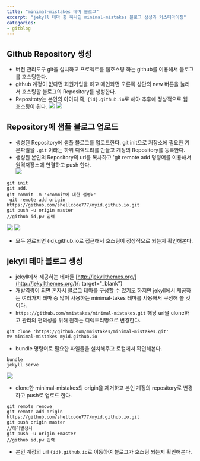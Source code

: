 ```yaml
---
title: "minimal-mistakes 테마 블로그"
excerpt: "jekyll 테마 중 하나인 minimal-mistakes 블로그 생성과 커스터마이징"
categories:
- gitblog
---
```

## Github Repository 생성
- 버전 관리도구 git을 설치하고 프로젝트를 웹호스팅 하는 github를 이용해서 블로그를 호스팅한다.
- github 계정이 없다면 회원가입을 하고 메인화면 오른쪽 상단의 new 버튼을 눌러서 호스팅할 블로그의 Repository를 생성한다.
- Repositoty는 본인의 아이디 즉, `{id}.github.io`로 해야 추후에 정상적으로 웹 호스팅이 된다.
![]({{site.url}}/assets/images/gitblog/10_create_repo.PNG)
![]({{site.url}}/assets/images/gitblog/10_create_repo2.PNG)  

## Repository에 샘플 블로그 업로드
- 생성된 Repository에 샘플 블로그를 업로드한다. git init으로 저장소에 필요한 기본파일을 `.git` 이라는 하위 디렉토리를 만들고 계정의 Repository를 등록한다.
- 생성된 본인의 Repository의 url를 복사하고 'git remote add 명령어를 이용해서 원격저장소에 연결하고 push 한다.  
![]({{site.url}}/assets/images/gitblog/10_gitclone.PNG) 
```
git init
git add.
git commit -m '<commit에 대한 설명>'
 git remote add origin https://github.com/shellcode777/myid.github.io.git
git push -u origin master
//github id,pw 입력
```
![]({{site.url}}/assets/images/gitblog/10_gitpush1.PNG)
![]({{site.url}}/assets/images/gitblog/10_gitpush2.PNG)

- 모두 완료되면 {id}.github.io로 접근해서 호스팅이 정상적으로 되는지 확인해본다.

## jekyll 테마 블로그 생성
- jekyll에서 제공하는 테마들 [http://jekyllthemes.org/](http://jekyllthemes.org/){: target="_blank"}
- 개발역량이 되면 혼자서 블로그 테마를 구성할 수 있기도 하지만 jekyll에서 제공하는 여러가지 테마 중 많이 사용하는 minimal-takes 테마를 사용해서 구성해 볼 것이다.
- `https://github.com/mmistakes/minimal-mistakes.git` 해당 url을 clone하고 관리의 편의성을 위해 원하는 디렉토리명으로 변경한다.
```
git clone 'https://github.com/mmistakes/minimal-mistakes.git'
mv minimal-mistakes myid.github.io
```
- bundle 명령어로 필요한 파일들을 설치해주고 로컬에서 확인해본다.
```
bundle
jekyll serve
```
![]({{site.url}}/assets/images/gitblog/11_localhosting.PNG)

- clone한 minimal-mistakes의 origin을 제거하고 본인 계정의 repository로 변경하고 push로 업로드 한다.
```
git remote remove
git remote add origin https://github.com/shellcode777/myid.github.io.git
git push origin master
//에러발생시
git push -u origin +master
//github id,pw 입력
```
- 본인 계정의 url `{id}.github.io`로 이동하여 블로그가 호스팅 되는지 확인해본다.